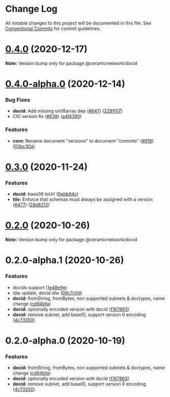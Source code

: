 # Change Log

All notable changes to this project will be documented in this file.
See [Conventional Commits](https://conventionalcommits.org) for commit guidelines.

# [0.4.0](https://github.com/ceramicnetwork/js-ceramic/compare/@ceramicnetwork/docid@0.4.0-alpha.0...@ceramicnetwork/docid@0.4.0) (2020-12-17)

**Note:** Version bump only for package @ceramicnetwork/docid





# [0.4.0-alpha.0](https://github.com/ceramicnetwork/js-ceramic/compare/@ceramicnetwork/docid@0.3.0...@ceramicnetwork/docid@0.4.0-alpha.0) (2020-12-14)


### Bug Fixes

* **docid:** Add missing uint8array dep ([#647](https://github.com/ceramicnetwork/js-ceramic/issues/647)) ([2291f07](https://github.com/ceramicnetwork/js-ceramic/commit/2291f07c476972a5d36f1b1cab9a4305a556b2d1))
* CID version fix ([#638](https://github.com/ceramicnetwork/js-ceramic/issues/638)) ([a4f4390](https://github.com/ceramicnetwork/js-ceramic/commit/a4f4390ea561e991cae93dd26b9b122d10caef32))


### Features

* **core:** Rename document "versions" to document "commits" ([#618](https://github.com/ceramicnetwork/js-ceramic/issues/618)) ([03bc30a](https://github.com/ceramicnetwork/js-ceramic/commit/03bc30a017662f3001ba855d1b73e1c245d0bfef))





# [0.3.0](https://github.com/ceramicnetwork/js-ceramic/compare/@ceramicnetwork/docid@0.2.0...@ceramicnetwork/docid@0.3.0) (2020-11-24)


### Features

* **docid:** base36 toUrl ([0ebb84c](https://github.com/ceramicnetwork/js-ceramic/commit/0ebb84c1247183d1aee9748375b1cdb1d6c030c0))
* **tile:** Enforce that schemas must always be assigned with a version ([#477](https://github.com/ceramicnetwork/js-ceramic/issues/477)) ([28d8212](https://github.com/ceramicnetwork/js-ceramic/commit/28d8212a7b8cab399a2e8af6ba525e908c4548ab))





# [0.2.0](https://github.com/ceramicnetwork/js-ceramic/compare/@ceramicnetwork/docid@0.2.0-alpha.1...@ceramicnetwork/docid@0.2.0) (2020-10-26)

**Note:** Version bump only for package @ceramicnetwork/docid





# 0.2.0-alpha.1 (2020-10-26)


### Features

* docids support ([1e48e9e](https://github.com/ceramicnetwork/js-ceramic/commit/1e48e9e88090463f27f831f4b47a3fab30ba8c5e))
* idw update, docid idw ([09c7c0d](https://github.com/ceramicnetwork/js-ceramic/commit/09c7c0dc8e6e60ca3cf190f6e3c2b6c51a2e52ae))
* **docid:** fromString, fromBytes, non supported subnets & doctypes, name change ([cd94bfa](https://github.com/ceramicnetwork/js-ceramic/commit/cd94bfaa9aa88724308e753f3ecfedffcfa271d0))
* **docid:** optionally encoded version with docid ([f167893](https://github.com/ceramicnetwork/js-ceramic/commit/f1678937de3d888e7954a586a065a0e6a92c090a))
* **docid:** remove subnet, add baseID, support version 0 encoding ([4c73350](https://github.com/ceramicnetwork/js-ceramic/commit/4c73350b6c70eea95db5ef061b07107dbef649cc))





# 0.2.0-alpha.0 (2020-10-19)


### Features

* **docid:** fromString, fromBytes, non supported subnets & doctypes, name change ([cd94bfa](https://github.com/ceramicnetwork/js-ceramic/commit/cd94bfaa9aa88724308e753f3ecfedffcfa271d0))
* **docid:** optionally encoded version with docid ([f167893](https://github.com/ceramicnetwork/js-ceramic/commit/f1678937de3d888e7954a586a065a0e6a92c090a))
* **docid:** remove subnet, add baseID, support version 0 encoding ([4c73350](https://github.com/ceramicnetwork/js-ceramic/commit/4c73350b6c70eea95db5ef061b07107dbef649cc))
